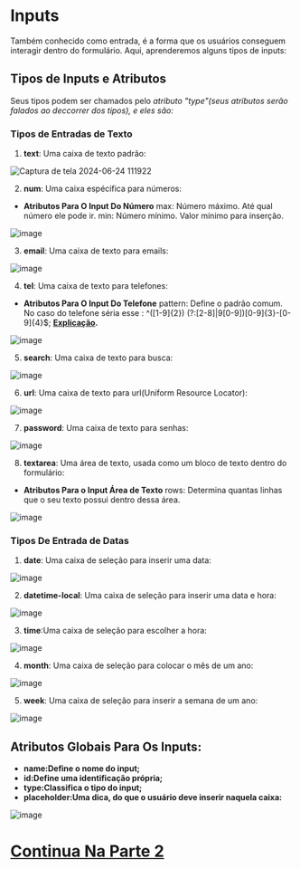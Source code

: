 # Inputs
Também conhecido como entrada, é a forma que os usuários conseguem interagir dentro do formulário. Aqui, aprenderemos alguns tipos de inputs:

## Tipos de Inputs e Atributos
Seus tipos podem ser chamados pelo *atributo "type"(seus atributos serão falados ao deccorrer dos tipos), e eles são:*

### Tipos de Entradas de Texto

1. **text**: Uma caixa de texto padrão:

![Captura de tela 2024-06-24 111922](https://github.com/Karlos-Eduardo-Mrqs/Construcao-Html-Css-Javascript/assets/172524894/e6a6f8cc-cbdf-4e21-821c-fdc5ed2ecee3)

2. **num**: Uma caixa espécifica para números:
- **Atributos Para O Input Do Número**
max: Número máximo. Até qual número ele pode ir.
min: Número mínimo. Valor mínimo para inserção.

![image](https://github.com/Karlos-Eduardo-Mrqs/Construcao-Html-Css-Javascript/assets/172524894/17075fd9-fbbf-4e76-8eeb-299902b69a8d)

3. **email**: Uma caixa de texto para emails:

![image](https://github.com/Karlos-Eduardo-Mrqs/Construcao-Html-Css-Javascript/assets/172524894/714fa144-e613-4e3f-abfd-ba90893ddbf5)

4. **tel**: Uma caixa de texto para telefones:
- **Atributos Para O Input Do Telefone**
pattern: Define o padrão comum. No caso do telefone séria esse : ^\([1-9]{2}\) (?:[2-8]|9[0-9])[0-9]{3}\-[0-9]{4}$;
**[Explicação](https://pt.stackoverflow.com/questions/46672/como-fazer-uma-express%C3%A3o-regular-para-telefone-celular).**

![image](https://github.com/Karlos-Eduardo-Mrqs/Construcao-Html-Css-Javascript/assets/172524894/412ae986-f7bb-40ed-ad81-d2f953737808)

5. **search**: Uma caixa de texto para busca:

![image](https://github.com/Karlos-Eduardo-Mrqs/Construcao-Html-Css-Javascript/assets/172524894/b9fbee08-4de0-4a2c-b986-ae3a35dacc29)

6. **url**: Uma caixa de texto para url(Uniform Resource Locator):

![image](https://github.com/Karlos-Eduardo-Mrqs/Construcao-Html-Css-Javascript/assets/172524894/58c2aa7f-e0fe-440a-a04d-747c31ae5b22)

7. **password**: Uma caixa de texto para senhas:

![image](https://github.com/Karlos-Eduardo-Mrqs/Construcao-Html-Css-Javascript/assets/172524894/3f3d53ed-e6cf-4e8c-a6a7-0c92e0a6cfe5)

8. **textarea**: Uma área de texto, usada como um bloco de texto dentro do formulário:
- **Atributos Para o Input Área de Texto**
rows: Determina quantas linhas que o seu texto possui dentro  dessa área.

![image](https://github.com/Karlos-Eduardo-Mrqs/Construcao-Html-Css-Javascript/assets/172524894/ed80b31a-a5ef-4731-84bd-07e02725cc6c)


### Tipos De Entrada de Datas
1. **date**: Uma caixa de seleção para inserir uma data:

![image](https://github.com/Karlos-Eduardo-Mrqs/Construcao-Html-Css-Javascript/assets/172524894/154d5e1c-bae1-4c11-90ac-721aa7d65388)

2. **datetime-local**: Uma caixa de seleção para inserir uma data e hora:
  
![image](https://github.com/Karlos-Eduardo-Mrqs/Construcao-Html-Css-Javascript/assets/172524894/ba830fc1-119a-4e0e-97e7-df039ba7be0c)

3. **time**:Uma caixa de seleção para escolher a hora:

![image](https://github.com/Karlos-Eduardo-Mrqs/Construcao-Html-Css-Javascript/assets/172524894/e61d8923-2b6a-4db2-b000-91ac6102709a)

4. **month**: Uma caixa de seleção para colocar o mês de um ano:

![image](https://github.com/Karlos-Eduardo-Mrqs/Construcao-Html-Css-Javascript/assets/172524894/3afba312-24f1-409b-930d-6f9efefe17ad)

5. **week**: Uma caixa de seleção para inserir a semana de um ano:
  
![image](https://github.com/Karlos-Eduardo-Mrqs/Construcao-Html-Css-Javascript/assets/172524894/013f097a-bae8-4fae-aa4a-5cefb72d6164)

## Atributos Globais Para Os Inputs:  
- **name:Define o nome do input;**
- **id:Define uma identificação própria;**
- **type:Classifica o tipo do input;**
- **placeholder:Uma dica, do que o usuário deve inserir naquela caixa:**

![image](https://github.com/Karlos-Eduardo-Mrqs/Construcao-Html-Css-Javascript/assets/172524894/5efd7067-5d20-44a6-b0ee-10455b3e6cbc)

# [Continua Na Parte 2](https://github.com/Karlos-Eduardo-Mrqs/Construcao-Html-Css-Javascript/blob/Test/Constru%C3%A7%C3%A3o-Html/Modulo%20-%205(Formul%C3%A1rios)/Manipula%C3%A7%C3%A3oDeEntradas_N%C3%BAmero_11/Inputs2.md)
